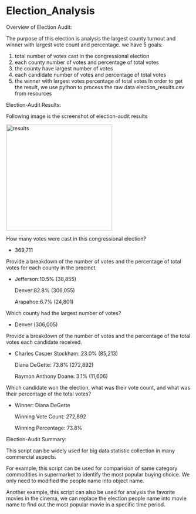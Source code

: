 # Election_Analysis

Overview of Election Audit: 

The purpose of this election is analysis the largest county turnout and winner with largest vote count and percentage.
we have 5 goals:
1. total number of votes cast in the congressional election
2. each county number of votes and percentage of total votes
3. the county have largest number of votes
4. each candidate number of votes and percentage of total votes
5. the winner with largest votes percentage of total votes
In order to get the result, we use python to process the raw data election_results.csv from resources

Election-Audit Results: 

Following image is the screenshot of election-audit results


<img width="289" alt="results" src="https://user-images.githubusercontent.com/93842672/142780055-302e9c9d-45e4-4e32-bb24-45c61cf35fc3.PNG">


How many votes were cast in this congressional election?
- 369,711

Provide a breakdown of the number of votes and the percentage of total votes for each county in the precinct.
- Jefferson:10.5% (38,855)
  
  Denver:82.8% (306,055)
  
  Arapahoe:6.7% (24,801)
 
Which county had the largest number of votes?
-  Denver (306,005)


Provide a breakdown of the number of votes and the percentage of the total votes each candidate received.
-  Charles Casper Stockham: 23.0% (85,213)

   Diana DeGette: 73.8% (272,892)

   Raymon Anthony Doane: 3.1% (11,606)    


Which candidate won the election, what was their vote count, and what was their percentage of the total votes?
-  Winner: Diana DeGette
 
   Winning Vote Count: 272,892
 
   Winning Percentage: 73.8%


Election-Audit Summary: 

This script can be widely used for big data statistic collection in many commercial aspects. 

For example, this script can be used for comparision of same category commodities in supermarket to identify the most popular buying choice.
We only need to modified the people name into object name.

Another example, this script can also be used for analysis the favorite movies in the cinema,
we can replace the election people name into movie name to find out the most popular movie in a specific time period.
